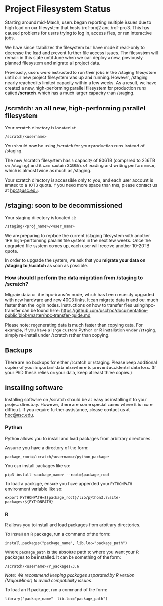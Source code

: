 # Project Filesystem Status

Starting around mid-March, users began reporting multiple issues due to high load on our filesystem that hosts /rcf-proj2 and /rcf-proj3. This has caused problems for users trying to log in, access files, or run interactive jobs.

We have since stabilized the filesystem but have made it read-only to decrease the load and prevent further file access issues. The filesystem will remain in this state until June when we can deploy a new, previously planned filesystem and migrate all project data.

Previously, users were instructed to run their jobs in the /staging filesystem until our new project filesystem was up and running. However, /staging nearly reached its limited capacity within a few weeks. As a result, we have created a new, high-performing parallel filesystem for production runs called **/scratch**, which has a much larger capacity than /staging.

## /scratch: an all new, high-performing parallel filesystem

Your scratch directory is located at:

    /scratch/<username>

You should now be using /scratch for your production runs instead of /staging.

The new /scratch filesystem has a capacity of 806TB (compared to 266TB on /staging) and it can sustain 25GB/s of reading and writing performance, which is almost twice as much as /staging.

Your scratch directory is accessible only to you, and each user account is limited to a 10TB quota. If you need more space than this, please contact us at hpc@usc.edu.

## /staging: soon to be decommissioned

Your staging directory is located at:

    /staging/<proj_name>/<user_name>

We are preparing to replace the current /staging filesystem with another 1PB high-performing parallel file system in the next few weeks. Once the upgraded file system comes up, each user will receive another 10-20TB quota.

In order to upgrade the system, we ask that you **migrate your data on /staging to /scratch** as soon as possible.

### How should I perform the data migration from /staging to /scratch?

Migrate data on the hpc-transfer node, which has been recently upgraded with new hardware and new 40GB links. It can migrate data in and out much faster than the login nodes. Instructions on how to transfer files using hpc-transfer can be found here: https://github.com/uschpc/documentation-public/blob/master/hpc-transfer-guide.md

Please note: regenerating data is much faster than copying data. For example, if you have a large custom Python or R installation under /staging, simply re-install under /scratch rather than copying.

## Backups

There are no backups for either /scratch or /staging. Please keep additional copies of your important data elsewhere to prevent accidental data loss. (If your PhD thesis relies on your data, keep at least three copies.)

## Installing software

Installing software on /scratch should be as easy as installing it to your project directory. However, there are some special cases where it is more difficult. If you require further assistance, please contact us at hpc@usc.edu.

### Python

Python allows you to install and load packages from arbitrary directories.

Assume you have a directory of the form:

    package_root=/scratch/<username>/python_packages

You can install packages like so:

    pip3 install <package_name> --root=$package_root

To load a package, ensure you have appended your `PYTHONPATH` environment variable like so:

    export PYTHONPATH=${package_root}/lib/python3.7/site-packages:${PYTHONPATH}

### R

R allows you to install and load packages from arbitrary directories.

To install an R package, run a command of the form:

    install.packages("package_name", lib.loc="package_path")

Where `package_path` is the absolute path to where you want your R packages to be installed. It can be something of the form:

    /scratch/<username>/r_packages/3.6

*Note: We recommend keeping packages separated by R version (Major.Minor) to avoid compatibility issues.*

To load an R package, run a command of the form:

    library("package_name", lib.loc="package_path")
